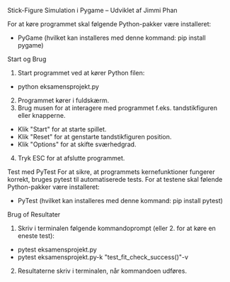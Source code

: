 Stick-Figure Simulation i Pygame – Udviklet af Jimmi Phan

For at køre programmet skal følgende Python-pakker være installeret:
  - PyGame (hvilket kan installeres med denne kommand: pip install pygame)

Start og Brug
1. Start programmet ved at kører Python filen:
  - python eksamensprojekt.py
2. Programmet kører i fuldskærm.
3. Brug musen for at interagere med programmet f.eks. tandstikfiguren eller knapperne.
  - Klik "Start" for at starte spillet.
  - Klik "Reset" for at genstarte tandstikfiguren position.
  - Klik "Options" for at skifte sværhedgrad.
4. Tryk ESC for at afslutte programmet.

Test med PyTest
For at sikre, at programmets kernefunktioner fungerer korrekt, bruges pytest til automatiserede tests. 
For at testene skal følende Python-pakker være installeret:
  - PyTest (hvilket kan installeres med denne kommand: pip install pytest)

Brug of Resultater
1. Skriv i terminalen følgende kommandoprompt (eller 2. for at køre en eneste test):
  - pytest eksamensprojekt.py
  - pytest eksamensprojekt.py-k "test_fit_check_success()"-v
2. Resultaterne skriv i terminalen, når kommandoen udføres.
